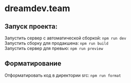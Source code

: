 # dreamdev.team

## Запуск проекта:  
Запустить сервер с автоматической сборкой: `npm run dev`  
Запустить сборку для продакшена: `npm run build`  
Запустить сервер для превью: `npm run preview`  

## Форматирование  
Отформатировать код в директории src: `npm run format`  
